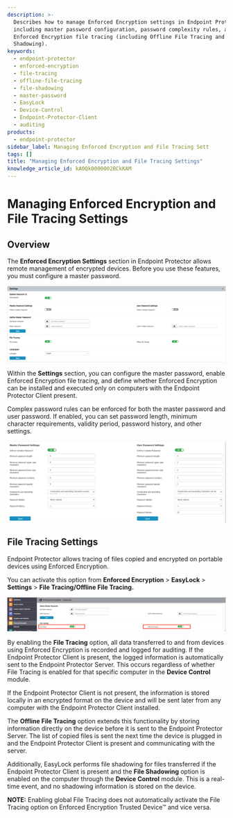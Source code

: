 ```yaml
---
description: >-
  Describes how to manage Enforced Encryption settings in Endpoint Protector,
  including master password configuration, password complexity rules, and
  Enforced Encryption file tracing (including Offline File Tracing and File
  Shadowing).
keywords:
  - endpoint-protector
  - enforced-encryption
  - file-tracing
  - offline-file-tracing
  - file-shadowing
  - master-password
  - EasyLock
  - Device-Control
  - Endpoint-Protector-Client
  - auditing
products:
  - endpoint-protector
sidebar_label: Managing Enforced Encryption and File Tracing Sett
tags: []
title: "Managing Enforced Encryption and File Tracing Settings"
knowledge_article_id: kA0Qk0000002BCkKAM
---
```


# Managing Enforced Encryption and File Tracing Settings

## Overview

The **Enforced Encryption Settings** section in Endpoint Protector allows remote management of encrypted devices. Before you use these features, you must configure a master password.

![Enforced Encryption Settings section in Endpoint Protector](./images/ka0Qk000000FAYX_0EMQk00000CAOoY.png)

Within the **Settings** section, you can configure the master password, enable Enforced Encryption file tracing, and define whether Enforced Encryption can be installed and executed only on computers with the Endpoint Protector Client present.

Complex password rules can be enforced for both the master password and user password. If enabled, you can set password length, minimum character requirements, validity period, password history, and other settings.

![Password complexity settings for Enforced Encryption](./images/ka0Qk000000FAYX_0EMQk00000CAPiz.png)

## File Tracing Settings

Endpoint Protector allows tracing of files copied and encrypted on portable devices using Enforced Encryption.

You can activate this option from **Enforced Encryption** > **EasyLock** > **Settings** > **File Tracing/Offline File Tracing.**

![File Tracing and Offline File Tracing settings in EasyLock](./images/ka0Qk000000FAYX_0EMQk00000DgyY9.png)

By enabling the **File Tracing** option, all data transferred to and from devices using Enforced Encryption is recorded and logged for auditing. If the Endpoint Protector Client is present, the logged information is automatically sent to the Endpoint Protector Server. This occurs regardless of whether File Tracing is enabled for that specific computer in the **Device Control** module.

If the Endpoint Protector Client is not present, the information is stored locally in an encrypted format on the device and will be sent later from any computer with the Endpoint Protector Client installed.

The **Offline File Tracing** option extends this functionality by storing information directly on the device before it is sent to the Endpoint Protector Server. The list of copied files is sent the next time the device is plugged in and the Endpoint Protector Client is present and communicating with the server.

Additionally, EasyLock performs file shadowing for files transferred if the Endpoint Protector Client is present and the **File Shadowing** option is enabled on the computer through the **Device Control** module. This is a real-time event, and no shadowing information is stored on the device.

**NOTE:** Enabling global File Tracing does not automatically activate the File Tracing option on Enforced Encryption Trusted Device™ and vice versa.
